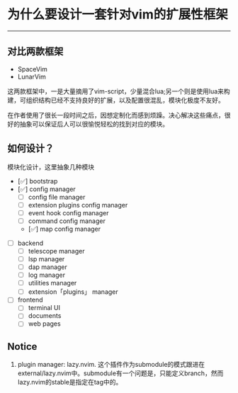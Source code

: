 # 为什么要设计一套针对vim的扩展性框架

---

## 对比两款框架

- SpaceVim
- LunarVim

这两款框架中，一是大量摘用了vim-script，少量混合lua;另一个则是使用lua来构建，可组织结构已经不支持良好的扩展，以及配置很混乱，模块化极度不友好。

在作者使用了很长一段时间之后，因想定制化而感到烦躁。决心解决这些痛点，很好的抽象可以保证后人可以很愉悦轻松的找到对应的模块。

## 如何设计？

模块化设计，这里抽象几种模块

- [✅] bootstrap
- [✅] config manager
    - [ ] config file manager
    - [ ] extension plugins config manager
    - [ ] event hook config manager
    - [ ] command config manager
    - [✅] map config manager
- [ ] backend
    - [ ] telescope manager
    - [ ] lsp manager
    - [ ] dap manager
    - [ ] log manager
    - [ ] utilities manager
    - [ ] extension「plugins」 manager
- [ ] frontend
    - [ ] terminal UI
    - [ ] documents
    - [ ] web pages

## Notice

1. plugin manager: lazy.nvim. 这个插件作为submodule的模式跟进在external/lazy.nvim中。submodule有一个问题是，只能定义branch，然而lazy.nvim的stable是指定在tag中的。
